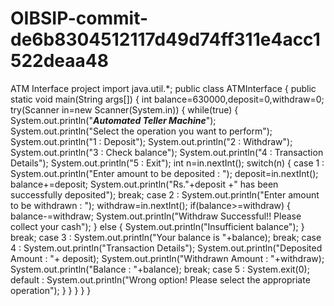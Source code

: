 # OIBSIP-commit-de6b8304512117d49d74ff311e4acc1522deaa48
ATM Interface project 
import java.util.*;
public class ATMInterface {
    public static void main(String args[])
    {
        int balance=630000,deposit=0,withdraw=0;
        try(Scanner in=new Scanner(System.in)) {
            while(true)
            {
                System.out.println("***Automated Teller Machine***");
                System.out.println("Select the operation you want to perform");
                System.out.println("1 : Deposit");
                System.out.println("2 : Withdraw");
                System.out.println("3 : Check balance");
                System.out.println("4 : Transaction Details");
                System.out.println("5 : Exit");
                int n=in.nextInt();
                switch(n)
                {
                    case 1 : System.out.println("Enter amount to be deposited : ");
                             deposit=in.nextInt();
                             balance+=deposit;
                             System.out.println("Rs."+deposit +" has been successfully deposited");
                             break;
                    case 2 : System.out.println("Enter amount to be withdrawn : ");
                             withdraw=in.nextInt();
                             if(balance>=withdraw)
                             {
                                balance-=withdraw;
                                System.out.println("Withdraw Successful!! Please collect your cash");
                             }
                             else 
                             {
                                System.out.println("Insufficient balance");
                             }
                             break;
                    case 3 : System.out.println("Your balance is "+balance);
                             break;
                    case 4 : System.out.println("Transaction Details");
                             System.out.println("Deposited Amount : "+ deposit);
                             System.out.println("Withdrawn Amount : "+withdraw);
                             System.out.println("Balance : "+balance);
                             break;
                    case 5 : System.exit(0);
                    default : System.out.println("Wrong option! Please select the appropriate operation");
                }
            }
        }
    }
}
